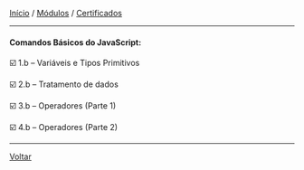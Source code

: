 [Início](https://github.com/Thalyalm/curso-javascript) / 
[Módulos](https://github.com/Thalyalm/curso-javascript/tree/master/modulos/readme.md) /
[Certificados](https://github.com/Thalyalm/curso-javascript/tree/master/certificados)

---

#### Comandos Básicos do JavaScript:

:ballot_box_with_check: 1.b – Variáveis e Tipos Primitivos

:ballot_box_with_check: 2.b – Tratamento de dados

:ballot_box_with_check: 3.b – Operadores (Parte 1)

:ballot_box_with_check: 4.b – Operadores (Parte 2)

---

[Voltar](/modulos/readme.md)